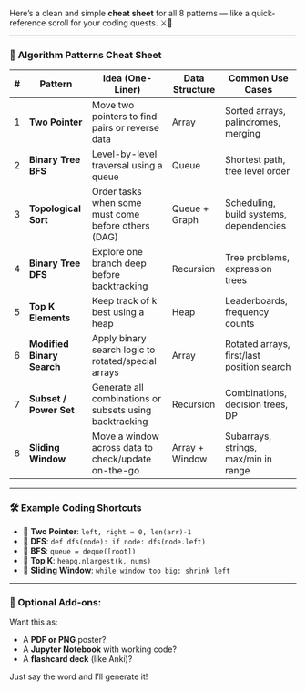 Here’s a clean and simple **cheat sheet** for all 8 patterns — like a quick-reference scroll for your coding quests. ⚔️📜

---

### 🧩 **Algorithm Patterns Cheat Sheet**

| # | Pattern               | Idea (One-Liner)                                              | Data Structure | Common Use Cases                          |
|---|------------------------|---------------------------------------------------------------|----------------|--------------------------------------------|
| 1 | **Two Pointer**        | Move two pointers to find pairs or reverse data               | Array          | Sorted arrays, palindromes, merging        |
| 2 | **Binary Tree BFS**    | Level-by-level traversal using a queue                        | Queue          | Shortest path, tree level order            |
| 3 | **Topological Sort**   | Order tasks when some must come before others (DAG)           | Queue + Graph  | Scheduling, build systems, dependencies    |
| 4 | **Binary Tree DFS**    | Explore one branch deep before backtracking                   | Recursion      | Tree problems, expression trees            |
| 5 | **Top K Elements**     | Keep track of k best using a heap                             | Heap           | Leaderboards, frequency counts             |
| 6 | **Modified Binary Search** | Apply binary search logic to rotated/special arrays     | Array          | Rotated arrays, first/last position search |
| 7 | **Subset / Power Set** | Generate all combinations or subsets using backtracking       | Recursion      | Combinations, decision trees, DP           |
| 8 | **Sliding Window**     | Move a window across data to check/update on-the-go           | Array + Window | Subarrays, strings, max/min in range       |

---

### 🛠 Example Coding Shortcuts

- 🧠 **Two Pointer**: `left, right = 0, len(arr)-1`
- 🌲 **DFS**: `def dfs(node): if node: dfs(node.left)`
- 🔁 **BFS**: `queue = deque([root])`
- 🧱 **Top K**: `heapq.nlargest(k, nums)`
- 🚪 **Sliding Window**: `while window too big: shrink left`

---

### 🧵 Optional Add-ons:
Want this as:
- A **PDF or PNG** poster?
- A **Jupyter Notebook** with working code?
- A **flashcard deck** (like Anki)?

Just say the word and I’ll generate it!